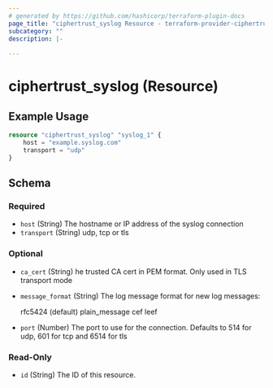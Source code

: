 ```yaml
---
# generated by https://github.com/hashicorp/terraform-plugin-docs
page_title: "ciphertrust_syslog Resource - terraform-provider-ciphertrust"
subcategory: ""
description: |-
  
---
```


# ciphertrust_syslog (Resource)



## Example Usage

```terraform
resource "ciphertrust_syslog" "syslog_1" {
    host = "example.syslog.com"
    transport = "udp"
}
```

<!-- schema generated by tfplugindocs -->
## Schema

### Required

- `host` (String) The hostname or IP address of the syslog connection
- `transport` (String) udp, tcp or tls

### Optional

- `ca_cert` (String) he trusted CA cert in PEM format. Only used in TLS transport mode
- `message_format` (String) The log message format for new log messages:

    rfc5424 (default)
    plain_message
    cef
    leef
- `port` (Number) The port to use for the connection. Defaults to 514 for udp, 601 for tcp and 6514 for tls

### Read-Only

- `id` (String) The ID of this resource.


